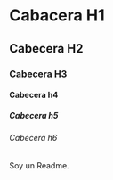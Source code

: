 # Cabacera H1

## Cabecera H2

### Cabecera H3

#### Cabecera h4

##### Cabecera h5

###### Cabecera h6

Soy un Readme.
